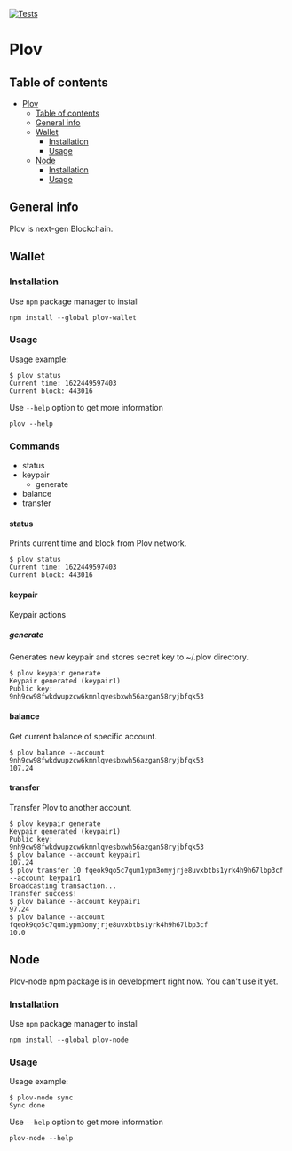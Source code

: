 [![Tests](https://github.com/Gusarich/Plov/actions/workflows/tests.yml/badge.svg?branch=main)](https://github.com/Gusarich/Plov/actions/workflows/tests.yml)

# Plov

## Table of contents
* [Plov](#plov)
   * [Table of contents](#table-of-contents)
   * [General info](#general-info)
   * [Wallet](#wallet)
      * [Installation](#installation)
      * [Usage](#usage)
   * [Node](#node)
      * [Installation](#installation-1)
      * [Usage](#usage-1)

## General info
Plov is next-gen Blockchain.

## Wallet
### Installation
Use `npm` package manager to install
```
npm install --global plov-wallet
```
### Usage
Usage example:
```
$ plov status
Current time: 1622449597403
Current block: 443016
```
Use `--help` option to get more information
```
plov --help
```
### Commands
* status
* keypair
    * generate
* balance
* transfer

#### status
Prints current time and block from Plov network.
```
$ plov status
Current time: 1622449597403
Current block: 443016
```

#### keypair
Keypair actions
##### generate
Generates new keypair and stores secret key to ~/.plov directory.
```
$ plov keypair generate
Keypair generated (keypair1)
Public key:
9nh9cw98fwkdwupzcw6kmnlqvesbxwh56azgan58ryjbfqk53
```

#### balance
Get current balance of specific account.
```
$ plov balance --account 9nh9cw98fwkdwupzcw6kmnlqvesbxwh56azgan58ryjbfqk53
107.24
```

#### transfer
Transfer Plov to another account.
```
$ plov keypair generate
Keypair generated (keypair1)
Public key:
9nh9cw98fwkdwupzcw6kmnlqvesbxwh56azgan58ryjbfqk53
$ plov balance --account keypair1
107.24
$ plov transfer 10 fqeok9qo5c7qum1ypm3omyjrje8uvxbtbs1yrk4h9h67lbp3cf --account keypair1
Broadcasting transaction...
Transfer success!
$ plov balance --account keypair1
97.24
$ plov balance --account fqeok9qo5c7qum1ypm3omyjrje8uvxbtbs1yrk4h9h67lbp3cf
10.0
```

## Node

Plov-node npm package is in development right now. You can't use it yet.

### Installation
Use `npm` package manager to install
```
npm install --global plov-node
```
### Usage
Usage example:
```
$ plov-node sync
Sync done
```
Use `--help` option to get more information
```
plov-node --help
```
